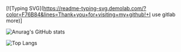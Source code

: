 
[![Typing SVG](https://readme-typing-svg.demolab.com/?color=F76B84&lines=Thank+you+for+visiting+my+github!+I use gitlab more)]


![Anurag's GitHub stats](https://github-readme-stats.vercel.app/api?username=yypy22&show_icons=true&theme=tokyonight)

![Top Langs](https://github-readme-stats.vercel.app/api/top-langs/?username=yypy22&hide_progress=true)
